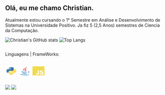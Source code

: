## Olá, eu me chamo Christian.
Atualmente estou cursando o 1° Semestre em Análise e Desenvolvimento de Sistemas na Universidade Positivo.
Ja fiz 5 (2,5 Anos) semestres de Ciencia da Computação.

![Christian's GitHub stats](https://github-readme-stats.vercel.app/api?username=Verfuh&show_icons=true&theme=midnight-purple&count_private=true&hide=prs&hide_title=true&border_radius=10&width=400)
![Top Langs](https://github-readme-stats.vercel.app/api/top-langs/?username=Verfuh&layout=compact&show_icons=true&theme=midnight-purple&border_radius=10&width=400)

##
Linguagens | FrameWorks:
<div style="display: inline_block"><br>
  <!--<img align="center" alt="Christian-Node.Js" height="30" width="40" src="https://raw.githubusercontent.com/devicons/devicon/master/icons/csharp/csharp-original.svg">
  <img align="center" alt="Christian-Express.js" height="30" width="40" src="https://raw.githubusercontent.com/devicons/devicon/master/icons/php/php-original.svg">-->
  <img align="center" alt=""Christian-React.Js" height="30" width="40" src="https://raw.githubusercontent.com/devicons/devicon/master/icons/python/python-original.svg">
  <img align="center" alt="Christian-React Native.js" height="30" width="40" src="https://raw.githubusercontent.com/devicons/devicon/master/icons/java/java-original.svg">
  <img align="center" alt="Christian-MySql" height="30" width="40" src="https://raw.githubusercontent.com/devicons/devicon/master/icons/javascript/javascript-plain.svg">
</div>
  
  ##
 
<div> 
  <a href="https://instagram.com/chri.is_" target="_blank"><img src="https://img.shields.io/badge/-Instagram-%23333?style=for-the-badge&logo=instagram&logoColor=white" target="_blank"></a>
  <a href = "mailto:ricardocamargodev@gmail.com"><img src="https://img.shields.io/badge/-Gmail-%23333?style=for-the-badge&logo=gmail&logoColor=white" target="_blank"></a>
</div>



















<!--
**mfrickss/mfrickss** is a ✨ _special_ ✨ repository because its `README.md` (this file) appears on your GitHub profile.

Here are some ideas to get you started:

- 🔭 I’m currently working on ...
- 🌱 I’m currently learning ...
- 👯 I’m looking to collaborate on ...
- 🤔 I’m looking for help with ...
- 💬 Ask me about ...
- 📫 How to reach me: ...
- 😄 Pronouns: ...
- ⚡ Fun fact: ...
-->
